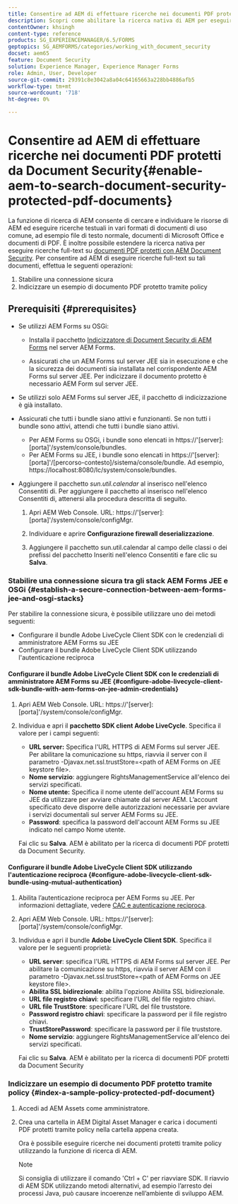 ```yaml
---
title: Consentire ad AEM di effettuare ricerche nei documenti PDF protetti da Document Security
description: Scopri come abilitare la ricerca nativa di AEM per eseguire ricerche full-text sui documenti PDF protetti da DRM.
contentOwner: khsingh
content-type: reference
products: SG_EXPERIENCEMANAGER/6.5/FORMS
geptopics: SG_AEMFORMS/categories/working_with_document_security
docset: aem65
feature: Document Security
solution: Experience Manager, Experience Manager Forms
role: Admin, User, Developer
source-git-commit: 29391c8e3042a8a04c64165663a228bb4886afb5
workflow-type: tm+mt
source-wordcount: '718'
ht-degree: 0%

---
```


# Consentire ad AEM di effettuare ricerche nei documenti PDF protetti da Document Security{#enable-aem-to-search-document-security-protected-pdf-documents}

La funzione di ricerca di AEM consente di cercare e individuare le risorse di AEM ed eseguire ricerche testuali in vari formati di documenti di uso comune, ad esempio file di testo normale, documenti di Microsoft Office e documenti di PDF. È inoltre possibile estendere la ricerca nativa per eseguire ricerche full-text su [documenti PDF protetti con AEM Document Security](../../forms/using/admin-help/document-security.md). Per consentire ad AEM di eseguire ricerche full-text su tali documenti, effettua le seguenti operazioni:

1. Stabilire una connessione sicura
1. Indicizzare un esempio di documento PDF protetto tramite policy

## Prerequisiti {#prerequisites}

* Se utilizzi AEM Forms su OSGi:

   * Installa il pacchetto [Indicizzatore di Document Security di AEM Forms](https://helpx.adobe.com/aem-forms/kb/aem-forms-releases.html) nel server AEM Forms.

   * Assicurati che un AEM Forms sul server JEE sia in esecuzione e che la sicurezza dei documenti sia installata nel corrispondente AEM Forms sul server JEE. Per indicizzare il documento protetto è necessario AEM Form sul server JEE.

* Se utilizzi solo AEM Forms sul server JEE, il pacchetto di indicizzazione è già installato.
* Assicurati che tutti i bundle siano attivi e funzionanti. Se non tutti i bundle sono attivi, attendi che tutti i bundle siano attivi.

   * Per AEM Forms su OSGi, i bundle sono elencati in https://&#39;[server]:[porta]&#39;/system/console/bundles.
   * Per AEM Forms su JEE, i bundle sono elencati in https://&#39;[server]:[porta]&#39;/[percorso-contesto]/sistema/console/bundle. Ad esempio, https://localhost:8080/lc/system/console/bundles.

* Aggiungere il pacchetto *sun.util.calendar* al inserisco nell&#39;elenco Consentiti di. Per aggiungere il pacchetto al inserisco nell&#39;elenco Consentiti di, attenersi alla procedura descritta di seguito.

   1. Apri AEM Web Console. URL: https://&#39;[server]:[porta]&#39;/system/console/configMgr.
   1. Individuare e aprire **Configurazione firewall deserializzazione**.

   1. Aggiungere il pacchetto sun.util.calendar al campo delle classi o dei prefissi del pacchetto Inseriti nell&#39;elenco Consentiti e fare clic su **Salva**.

### Stabilire una connessione sicura tra gli stack AEM Forms JEE e OSGi {#establish-a-secure-connection-between-aem-forms-jee-and-osgi-stacks}

Per stabilire la connessione sicura, è possibile utilizzare uno dei metodi seguenti:

* Configurare il bundle Adobe LiveCycle Client SDK con le credenziali di amministratore AEM Forms su JEE
* Configurare il bundle Adobe LiveCycle Client SDK utilizzando l&#39;autenticazione reciproca

#### Configurare il bundle Adobe LiveCycle Client SDK con le credenziali di amministratore AEM Forms su JEE {#configure-adobe-livecycle-client-sdk-bundle-with-aem-forms-on-jee-admin-credentials}

1. Apri AEM Web Console. URL: https://&#39;[server]:[porta]&#39;/system/console/configMgr.
1. Individua e apri il **pacchetto SDK client Adobe LiveCycle**. Specifica il valore per i campi seguenti:

   * **URL server:** Specifica l&#39;URL HTTPS di AEM Forms sul server JEE. Per abilitare la comunicazione su https, riavvia il server con il parametro -Djavax.net.ssl.trustStore=&lt;path of AEM Forms on JEE keystore file>.
   * **Nome servizio**: aggiungere RightsManagementService all&#39;elenco dei servizi specificati.
   * **Nome utente:** Specifica il nome utente dell&#39;account AEM Forms su JEE da utilizzare per avviare chiamate dal server AEM. L’account specificato deve disporre delle autorizzazioni necessarie per avviare i servizi documentali sul server AEM Forms su JEE.
   * **Password**: specifica la password dell&#39;account AEM Forms su JEE indicato nel campo Nome utente.

   Fai clic su **Salva**. AEM è abilitato per la ricerca di documenti PDF protetti da Document Security.

#### Configurare il bundle Adobe LiveCycle Client SDK utilizzando l&#39;autenticazione reciproca {#configure-adobe-livecycle-client-sdk-bundle-using-mutual-authentication}

1. Abilita l’autenticazione reciproca per AEM Forms su JEE. Per informazioni dettagliate, vedere [CAC e autenticazione reciproca](https://helpx.adobe.com/livecycle/kb/cac-mutual-authentication.html).
1. Apri AEM Web Console. URL: https://&#39;[server]:[porta]&#39;/system/console/configMgr.
1. Individua e apri il bundle **Adobe LiveCycle Client SDK**. Specifica il valore per le seguenti proprietà:

   * **URL server**: specifica l&#39;URL HTTPS di AEM Forms sul server JEE. Per abilitare la comunicazione su https, riavvia il server AEM con il parametro -Djavax.net.ssl.trustStore=&lt;path of AEM Forms on JEE keystore file>.
   * **Abilita SSL bidirezionale**: abilita l&#39;opzione Abilita SSL bidirezionale.
   * **URL file registro chiavi**: specificare l&#39;URL del file registro chiavi.
   * **URL file TrustStore**: specificare l&#39;URL del file truststore.
   * **Password registro chiavi**: specificare la password per il file registro chiavi.
   * **TrustStorePassword**: specificare la password per il file truststore.
   * **Nome servizio**: aggiungere RightsManagementService all&#39;elenco dei servizi specificati.

   Fai clic su **Salva**. AEM è abilitato per la ricerca di documenti PDF protetti da Document Security

### Indicizzare un esempio di documento PDF protetto tramite policy {#index-a-sample-policy-protected-pdf-document}

1. Accedi ad AEM Assets come amministratore.
1. Crea una cartella in AEM Digital Asset Manager e carica i documenti PDF protetti tramite policy nella cartella appena creata.

   Ora è possibile eseguire ricerche nei documenti protetti tramite policy utilizzando la funzione di ricerca di AEM.

   >[!NOTE]
   >
   > Si consiglia di utilizzare il comando &#39;Ctrl + C&#39; per riavviare SDK. Il riavvio di AEM SDK utilizzando metodi alternativi, ad esempio l’arresto dei processi Java, può causare incoerenze nell’ambiente di sviluppo AEM.
